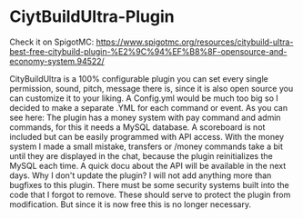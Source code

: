 # CiytBuildUltra-Plugin

Check it on SpigotMC: https://www.spigotmc.org/resources/citybuild-ultra-best-free-citybuild-plugin-%E2%9C%94%EF%B8%8F-opensource-and-economy-system.94522/ 


CityBuildUltra is a 100% configurable plugin you can set every single permission, sound, pitch, message there is, since it is also open source you can customize it to your liking. A Config.yml would be much too big so I decided to make a separate .YML for each command or event. As you can see here:
The plugin has a money system with pay command and admin commands, for this it needs a MySQL database. A scoreboard is not included but can be easily programmed with API access. With the money system I made a small mistake, transfers or /money commands take a bit until they are displayed in the chat, because the plugin reinitializes the MySQL each time. A quick docu about the API will be available in the next days. Why I don't update the plugin? I will not add anything more than bugfixes to this plugin. There must be some security systems built into the code that I forgot to remove. These should serve to protect the plugin from modification. But since it is now free this is no longer necessary.
